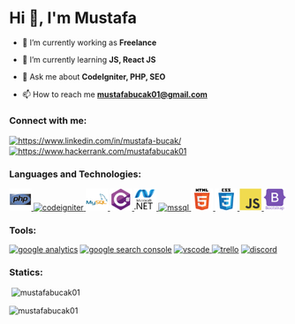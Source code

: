 <h1 align="left">Hi 👋, I'm Mustafa</h1>
<!--<p align="left"> <a href="https://github.com/ryo-ma/github-profile-trophy"><img src="https://github-profile-trophy.vercel.app/?username=mustafabucak01" alt="mustafabucak01" /></a> </p>-->

- 🔭 I’m currently working as **Freelance**

- 🌱 I’m currently learning **JS, React JS**

- 💬 Ask me about **CodeIgniter, PHP, SEO**

- 📫 How to reach me **mustafabucak01@gmail.com**

<h3 align="left">Connect with me:</h3>
<p align="left">
<a href="https://linkedin.com/in/https://www.linkedin.com/in/mustafa-bucak/" target="blank"><img align="center" src="https://raw.githubusercontent.com/rahuldkjain/github-profile-readme-generator/master/src/images/icons/Social/linked-in-alt.svg" alt="https://www.linkedin.com/in/mustafa-bucak/" height="30" width="40" /></a>
<a href="https://www.hackerrank.com/https://www.hackerrank.com/mustafabucak01" target="blank"><img align="center" src="https://raw.githubusercontent.com/rahuldkjain/github-profile-readme-generator/master/src/images/icons/Social/hackerrank.svg" alt="https://www.hackerrank.com/mustafabucak01" height="30" width="40" /></a>
</p>

<h3 align="left">Languages and Technologies:</h3>
<p align="left"> 
<a href="https://www.php.net" target="_blank" rel="noreferrer"> <img src="https://raw.githubusercontent.com/devicons/devicon/master/icons/php/php-original.svg" alt="php" width="40" height="40"/> </a>
<a href="https://codeigniter.com" target="_blank" rel="noreferrer"> <img src="https://cdn.worldvectorlogo.com/logos/codeigniter.svg" alt="codeigniter" width="40" height="40"/> </a> 
<a href="https://www.mysql.com/" target="_blank" rel="noreferrer"> <img src="https://raw.githubusercontent.com/devicons/devicon/master/icons/mysql/mysql-original-wordmark.svg" alt="mysql" width="40" height="40"/> </a>
<a href="https://www.w3schools.com/cs/" target="_blank" rel="noreferrer"> <img src="https://raw.githubusercontent.com/devicons/devicon/master/icons/csharp/csharp-original.svg" alt="csharp" width="40" height="40"/> </a>
<a href="https://dotnet.microsoft.com/" target="_blank" rel="noreferrer"> <img src="https://raw.githubusercontent.com/devicons/devicon/master/icons/dot-net/dot-net-original-wordmark.svg" alt="dotnet" width="40" height="40"/> </a>
<a href="https://www.microsoft.com/en-us/sql-server" target="_blank" rel="noreferrer"> <img src="https://www.svgrepo.com/show/303229/microsoft-sql-server-logo.svg" alt="mssql" width="40" height="40"/> </a> 
<a href="https://www.w3.org/html/" target="_blank" rel="noreferrer"> <img src="https://raw.githubusercontent.com/devicons/devicon/master/icons/html5/html5-original-wordmark.svg" alt="html5" width="40" height="40"/> </a> 
<a href="https://www.w3schools.com/css/" target="_blank" rel="noreferrer"> <img src="https://raw.githubusercontent.com/devicons/devicon/master/icons/css3/css3-original-wordmark.svg" alt="css3" width="40" height="40"/> </a> 
<a href="https://developer.mozilla.org/en-US/docs/Web/JavaScript" target="_blank" rel="noreferrer"> <img src="https://raw.githubusercontent.com/devicons/devicon/master/icons/javascript/javascript-original.svg" alt="javascript" width="40" height="40"/> </a> 
<a href="https://getbootstrap.com" target="_blank" rel="noreferrer"> <img src="https://raw.githubusercontent.com/devicons/devicon/master/icons/bootstrap/bootstrap-plain-wordmark.svg" alt="bootstrap" width="40" height="40"/> </a>

</p>
<h3>Tools:</h3>
<a href="https://analytics.google.com/analytics/web/provision/#/provision" target="_blank" rel="noreferrer"><img src="https://www.svgrepo.com/show/303373/google-analytics-3-logo.svg" alt="google analytics" width="40" height="40"></a>
<a href="https://search.google.com/search-console/about" target="_blank" rel="noreferrer"><img src="https://www.svgrepo.com/show/355037/google.svg" alt="google search console" width="40" height="40"></a>
<a href="https://code.visualstudio.com/" rel="nofollow"> <img src="https://camo.githubusercontent.com/9f1816fe8f44878d77803324ce8e3e1c4d2afc4e3f167b237e93848d3597d4fc/68747470733a2f2f75706c6f61642e77696b696d656469612e6f72672f77696b6970656469612f636f6d6d6f6e732f7468756d622f392f39612f56697375616c5f53747564696f5f436f64655f312e33355f69636f6e2e7376672f3130323470782d56697375616c5f53747564696f5f436f64655f312e33355f69636f6e2e7376672e706e67" alt="vscode" width="40" height="40" data-canonical-src="https://upload.wikimedia.org/wikipedia/commons/thumb/9/9a/Visual_Studio_Code_1.35_icon.svg/1024px-Visual_Studio_Code_1.35_icon.svg.png" style="max-width: 100%;"> </a>
<a href="https://trello.com/" target="_blank" rel="noreferrer"><img src="https://www.svgrepo.com/show/303635/trello-logo.svg" alt="trello" width="40" height="40"></a>
<a href="https://www.discord.com" target="_blank" rel="noreferrer"><img src="https://www.svgrepo.com/show/331368/discord-v2.svg" alt="discord" width="40" height="40"></a>
<h3 align="left">Statics:</h3>
<p>&nbsp;<img align="center" src="https://github-readme-stats.vercel.app/api?username=mustafabucak01&show_icons=true&locale=en" alt="mustafabucak01" /></p>
<p><img align="center" src="https://github-readme-streak-stats.herokuapp.com/?user=mustafabucak01&" alt="mustafabucak01" /></p>
<!--<p><img align="left" src="https://github-readme-stats.vercel.app/api/top-langs?username=mustafabucak01&show_icons=true&locale=en&layout=compact" alt="mustafabucak01" /></p>-->
